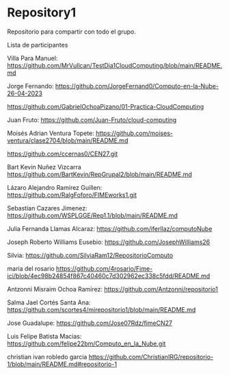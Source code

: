 # Repository1
Repositorio para compartir con todo el grupo.

Lista de participantes

Villa Para Manuel: https://github.com/MrVullcan/TestDia1CloudComputing/blob/main/README.md

Jorge Fernando: https://github.com/JorgeFernand0/Computo-en-la-Nube-26-04-2023

https://github.com/GabrielOchoaPizano/01-Practica-CloudComputing

Juan Fruto: https://github.com/Juan-Fruto/cloud-computing

Moisés Adrian Ventura Topete: https://github.com/moises-ventura/clase2704/blob/main/README.md

https://github.com/ccernas0/CEN27.git

Bart Kevin Nuñez Vizcarra https://github.com/BartKevin/RepGrupal2/blob/main/README.md

Lázaro Alejandro Ramírez Guillen: https://github.com/RalgFoforo/FIMEworks1.git

Sebastian Cazares Jimenez: https://github.com/WSPLGGE/Rep1.1/blob/main/README.md

Julia Fernanda Llamas Alcaraz: https://github.com/iferllaz/computoNube

Joseph Roberto Williams Eusebio: https://github.com/JosephWilliams26

Silvia: https://github.com/SilviaRam12/RepositorioComputo

maria del rosario https://github.com/4rosario/Fime-ici/blob/4ec98b24854f867c40460c7d302962ec338c5fdd/README.md


Antzonni Misraim Ochoa Ramirez: https://github.com/Antzonni/repositorio1

Salma Jael Cortés Santa Ana:
https://github.com/scortes4/mirepositorio1/blob/main/README.md

Jose Guadalupe: https://github.com/Jose07Rdz/fimeCN27

Luis Felipe Batista Macias:
https://github.com/felipe22bm/Computo_en_la_Nube.git

christian ivan robledo garcia
https://github.com/ChristianIRG/repositorio-1/blob/main/README.md#repositorio-1
